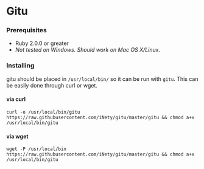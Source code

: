 # Gitu

### Prerequisites
- Ruby 2.0.0 or greater
- *Not tested on Windows. Should work on Mac OS X/Linux.*

### Installing
gitu should be placed in `/usr/local/bin/` so it can be run with `gitu`. This can be easily done through curl or wget.

#### via curl

`curl -o /usr/local/bin/gitu https://raw.githubusercontent.com/iNety/gitu/master/gitu && chmod a+x /usr/local/bin/gitu`

#### via wget

`wget -P /usr/local/bin https://raw.githubusercontent.com/iNety/gitu/master/gitu && chmod a+x /usr/local/bin/gitu`

